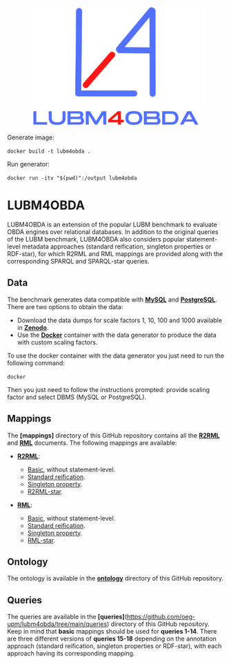 <p align="center">
<img src="https://github.com/oeg-upm/lubm4obda/blob/main/logo.png" height="280" alt="morph">
</p>

Generate image:

`docker build -t lubm4obda .`

Run generator:

`docker run -itv "$(pwd)":/output lubm4obda`

# LUBM4OBDA

LUBM4OBDA is an extension of the popular LUBM benchmark to evaluate OBDA engines over relational databases. In addition to the original queries of the LUBM benchmark, LUBM4OBDA also considers popular statement-level metadata approaches (standard reification, singleton properties or RDF-star), for which R2RML and RML mappings are provided along with the corresponding SPARQL and SPARQL-star queries.

## Data

The benchmark generates data compatible with **[MySQL](https://www.mysql.com/)** and **[PostgreSQL](https://www.postgresql.org/)**. There are two options to obtain the data:

- Download the data dumps for scale factors 1, 10, 100 and 1000 available in **[Zenodo]()**.
- Use the **[Docker]()** container with the data generator to produce the data with custom scaling factors.

To use the docker container with the data generator you just need to run the following command:

`docker`

Then you just need to follow the instructions prompted: provide scaling factor and select DBMS (MySQL or PostgreSQL).

## Mappings

The **[mappings]** directory of this GitHub repository contains all the **[R2RML](https://www.w3.org/TR/r2rml/)** and **[RML](https://rml.io/specs/rml/)** documents. The following mappings are available:

- **[R2RML](https://github.com/oeg-upm/lubm4obda/tree/main/mappings/r2rml)**:
  - [Basic](https://github.com/oeg-upm/lubm4obda/blob/main/mappings/r2rml/lubm4obda.r2rml.ttl), without statement-level.
  - [Standard reification](https://github.com/oeg-upm/lubm4obda/blob/main/mappings/r2rml/lubm4obda-reification.r2rml.ttl).
  - [Singleton property](https://github.com/oeg-upm/lubm4obda/blob/main/mappings/r2rml/lubm4obda-singleton-property.r2rml.ttl).
  - [R2RML-star](https://github.com/oeg-upm/lubm4obda/blob/main/mappings/r2rml/lubm4obda-star.r2rml.ttl).

- **[RML](https://github.com/oeg-upm/lubm4obda/tree/main/mappings/rml)**:
  - [Basic](https://github.com/oeg-upm/lubm4obda/blob/main/mappings/rml/lubm4obda.rml.ttl), without statement-level.
  - [Standard reification](https://github.com/oeg-upm/lubm4obda/blob/main/mappings/rml/lubm4obda-reification.rml.ttl).
  - [Singleton property](https://github.com/oeg-upm/lubm4obda/blob/main/mappings/rml/lubm4obda-singleton-property.rml.ttl).
  - [RML-star](https://github.com/oeg-upm/lubm4obda/blob/main/mappings/rml/lubm4obda-star.rml.ttl).

## Ontology

The ontology is available in the **[ontology](https://github.com/oeg-upm/lubm4obda/blob/main/ontology/univ-bench.owl)** directory of this GitHub repository.

## Queries

The queries are available in the **[queries]**(https://github.com/oeg-upm/lubm4obda/tree/main/queries) directory of this GitHub repository. Keep in mind that **basic** mappings should be used for **queries 1-14**. There are three different versions of **queries 15-18** depending on the annotation approach (standard reification, singleton properties or RDF-star), with each approach having its corresponding mapping.
